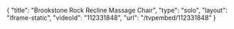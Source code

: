 {
    "title": "Brookstone Rock   Recline Massage Chair",
    "type": "solo",
    "layout": "iframe-static",
    "videoId": "112331848",
    "url": "\/tvpembed\/112331848"
}